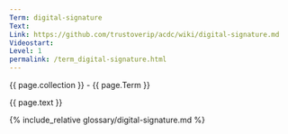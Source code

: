 ```yaml
---
Term: digital-signature
Text: 
Link: https://github.com/trustoverip/acdc/wiki/digital-signature.md
Videostart: 
Level: 1
permalink: /term_digital-signature.html
---
```


{{ page.collection }} - {{ page.Term }}

   {{ page.text }}

{% include_relative glossary/digital-signature.md %}
